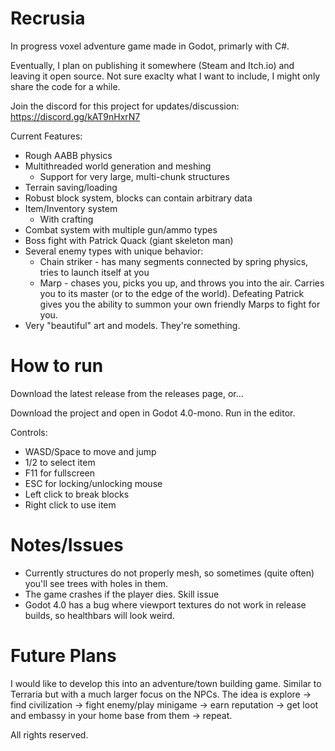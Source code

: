 # Recrusia
In progress voxel adventure game made in Godot, primarly with C#.

Eventually, I plan on publishing it somewhere (Steam and Itch.io) and leaving it open source. Not sure exaclty what I want to include, I might only share the code for a while.

Join the discord for this project for updates/discussion: https://discord.gg/kAT9nHxrN7

Current Features:
  - Rough AABB physics
  - Multithreaded world generation and meshing
    - Support for very large, multi-chunk structures
  - Terrain saving/loading
  - Robust block system, blocks can contain arbitrary data
  - Item/Inventory system
    - With crafting
  - Combat system with multiple gun/ammo types
  - Boss fight with Patrick Quack (giant skeleton man)
  - Several enemy types with unique behavior:
    - Chain striker - has many segments connected by spring physics, tries to launch itself at you
    - Marp - chases you, picks you up, and throws you into the air. Carries you to its master (or to the edge of the world). Defeating Patrick gives you the ability to summon your own friendly Marps to fight for you.
  - Very "beautiful" art and models. They're something.

# How to run

Download the latest release from the releases page, or...

Download the project and open in Godot 4.0-mono.
Run in the editor.

Controls:
  -  WASD/Space to move and jump
  -  1/2 to select item
  -  F11 for fullscreen
  -  ESC for locking/unlocking mouse
  -  Left click to break blocks
  -  Right click to use item

# Notes/Issues

- Currently structures do not properly mesh, so sometimes (quite often) you'll see trees with holes in them.
- The game crashes if the player dies. Skill issue
- Godot 4.0 has a bug where viewport textures do not work in release builds, so healthbars will look weird.

# Future Plans

I would like to develop this into an adventure/town building game. Similar to Terraria but with a much larger focus on the NPCs.
The idea is explore -> find civilization -> fight enemy/play minigame -> earn reputation -> get loot and embassy in your home base from them -> repeat.

All rights reserved.
